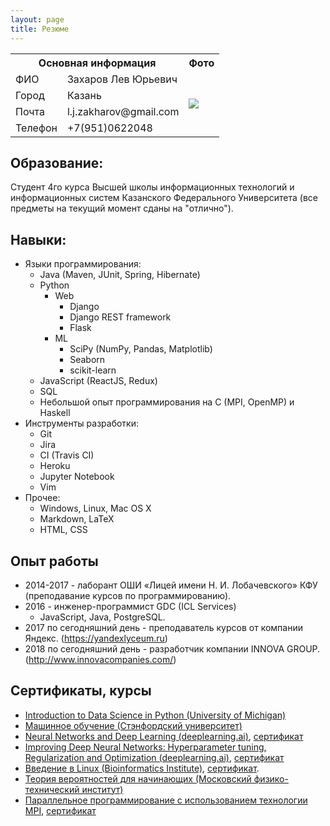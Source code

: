 ```yaml
---
layout: page
title: Резюме
---
```

<table>
  <tr>
    <th colspan="2">Основная информация</th>
    <th>Фото</th>
  </tr>
  <tr>
    <td>ФИО</td>
    <td>Захаров Лев Юрьевич</td>
    <td rowspan="4">
      <img src="https://github.com/lzakharov/lzakharov.github.io/raw/master/assets/img/avatar.jpg">
    </td>
  </tr>
  <tr>
    <td>Город</td>
    <td>Казань</td>
  </tr>
  <tr>
    <td>Почта</td>
    <td>l.j.zakharov@gmail.com</td>
  </tr>
  <tr>
    <td>Телефон</td>
    <td>+7(951)0622048</td>
  </tr>
</table>

## Образование:

Студент 4го курса Высшей школы информационных технологий и информационных систем Казанского Федерального Университета (все предметы на текущий момент сданы на "отлично").

## Навыки:

- Языки программирования:
  - Java (Maven, JUnit, Spring, Hibernate)
  - Python 
    - Web
      - Django
      - Django REST framework
      - Flask
    - ML
      - SciPy (NumPy, Pandas, Matplotlib)
      - Seaborn
      - scikit-learn
  - JavaScript (ReactJS, Redux)
  - SQL
  - Небольшой опыт программирования на C (MPI, OpenMP) и Haskell
- Инструменты разработки:
  - Git
  - Jira
  - CI (Travis CI)
  - Heroku
  - Jupyter Notebook
  - Vim
- Прочее:
  - Windows, Linux, Mac OS X
  - Markdown, LaTeX
  - HTML, CSS


## Опыт работы

- 2014-2017 - лаборант ОШИ «Лицей имени Н. И. Лобачевского» КФУ (преподавание курсов по программированию).
- 2016 - инженер-программист GDC (ICL Services)
  - JavaScript, Java, PostgreSQL.
- 2017 по сегодняшний день - преподаватель курсов от компании Яндекс. (<https://yandexlyceum.ru>)
- 2018 по сегодняшний день - разработчик компании INNOVA GROUP. (<http://www.innovacompanies.com/>)

## Сертификаты, курсы

- [Introduction to Data Science in Python (University of Michigan)](https://www.coursera.org/learn/python-data-analysis/)
- [Машинное обучение (Стэнфордский университет)](https://www.coursera.org/learn/machine-learning)
- [Neural Networks and Deep Learning (deeplearning.ai)](https://www.coursera.org/learn/neural-networks-deep-learning), [сертификат](https://www.coursera.org/account/accomplishments/certificate/RNA9D7YTE9LY)
- [Improving Deep Neural Networks: Hyperparameter tuning, Regularization and Optimization (deeplearning.ai)](https://www.coursera.org/learn/deep-neural-network), [сертификат](https://www.coursera.org/account/accomplishments/certificate/8B6U4TYN9K83)
- [Введение в Linux (Bioinformatics Institute)](https://stepik.org/course/73/), [сертификат](https://stepik.org/certificate/a5be96ccb072ab5111d87827a136717d8cd3b07c.pdf).
- [Теория вероятностей для начинающих (Московский физико-технический институт)](https://www.coursera.org/learn/probability-theory-basics/)
- [Параллельное программирование с использованием технологии MPI](http://www.intuit.ru/studies/courses/1113/236/info), [сертификат](http://www.intuit.ru/verifydiplomas/101054900)
